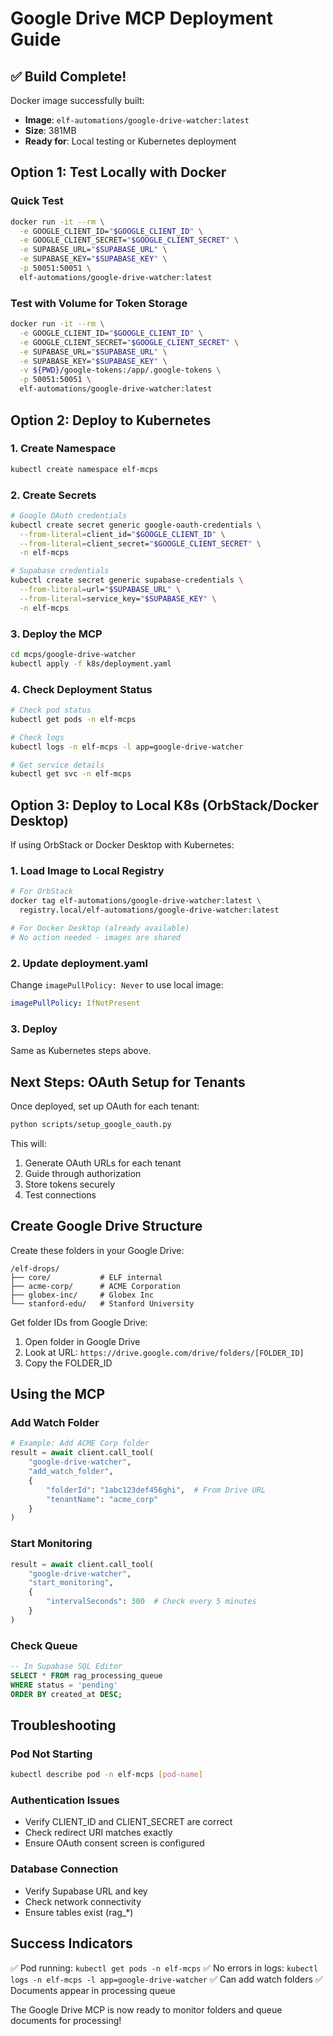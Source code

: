# Google Drive MCP Deployment Guide

## ✅ Build Complete!

Docker image successfully built:
- **Image**: `elf-automations/google-drive-watcher:latest`
- **Size**: 381MB
- **Ready for**: Local testing or Kubernetes deployment

## Option 1: Test Locally with Docker

### Quick Test
```bash
docker run -it --rm \
  -e GOOGLE_CLIENT_ID="$GOOGLE_CLIENT_ID" \
  -e GOOGLE_CLIENT_SECRET="$GOOGLE_CLIENT_SECRET" \
  -e SUPABASE_URL="$SUPABASE_URL" \
  -e SUPABASE_KEY="$SUPABASE_KEY" \
  -p 50051:50051 \
  elf-automations/google-drive-watcher:latest
```

### Test with Volume for Token Storage
```bash
docker run -it --rm \
  -e GOOGLE_CLIENT_ID="$GOOGLE_CLIENT_ID" \
  -e GOOGLE_CLIENT_SECRET="$GOOGLE_CLIENT_SECRET" \
  -e SUPABASE_URL="$SUPABASE_URL" \
  -e SUPABASE_KEY="$SUPABASE_KEY" \
  -v ${PWD}/google-tokens:/app/.google-tokens \
  -p 50051:50051 \
  elf-automations/google-drive-watcher:latest
```

## Option 2: Deploy to Kubernetes

### 1. Create Namespace
```bash
kubectl create namespace elf-mcps
```

### 2. Create Secrets
```bash
# Google OAuth credentials
kubectl create secret generic google-oauth-credentials \
  --from-literal=client_id="$GOOGLE_CLIENT_ID" \
  --from-literal=client_secret="$GOOGLE_CLIENT_SECRET" \
  -n elf-mcps

# Supabase credentials
kubectl create secret generic supabase-credentials \
  --from-literal=url="$SUPABASE_URL" \
  --from-literal=service_key="$SUPABASE_KEY" \
  -n elf-mcps
```

### 3. Deploy the MCP
```bash
cd mcps/google-drive-watcher
kubectl apply -f k8s/deployment.yaml
```

### 4. Check Deployment Status
```bash
# Check pod status
kubectl get pods -n elf-mcps

# Check logs
kubectl logs -n elf-mcps -l app=google-drive-watcher

# Get service details
kubectl get svc -n elf-mcps
```

## Option 3: Deploy to Local K8s (OrbStack/Docker Desktop)

If using OrbStack or Docker Desktop with Kubernetes:

### 1. Load Image to Local Registry
```bash
# For OrbStack
docker tag elf-automations/google-drive-watcher:latest \
  registry.local/elf-automations/google-drive-watcher:latest

# For Docker Desktop (already available)
# No action needed - images are shared
```

### 2. Update deployment.yaml
Change `imagePullPolicy: Never` to use local image:
```yaml
imagePullPolicy: IfNotPresent
```

### 3. Deploy
Same as Kubernetes steps above.

## Next Steps: OAuth Setup for Tenants

Once deployed, set up OAuth for each tenant:

```bash
python scripts/setup_google_oauth.py
```

This will:
1. Generate OAuth URLs for each tenant
2. Guide through authorization
3. Store tokens securely
4. Test connections

## Create Google Drive Structure

Create these folders in your Google Drive:
```
/elf-drops/
├── core/           # ELF internal
├── acme-corp/      # ACME Corporation
├── globex-inc/     # Globex Inc
└── stanford-edu/   # Stanford University
```

Get folder IDs from Google Drive:
1. Open folder in Google Drive
2. Look at URL: `https://drive.google.com/drive/folders/[FOLDER_ID]`
3. Copy the FOLDER_ID

## Using the MCP

### Add Watch Folder
```python
# Example: Add ACME Corp folder
result = await client.call_tool(
    "google-drive-watcher",
    "add_watch_folder",
    {
        "folderId": "1abc123def456ghi",  # From Drive URL
        "tenantName": "acme_corp"
    }
)
```

### Start Monitoring
```python
result = await client.call_tool(
    "google-drive-watcher",
    "start_monitoring",
    {
        "intervalSeconds": 300  # Check every 5 minutes
    }
)
```

### Check Queue
```sql
-- In Supabase SQL Editor
SELECT * FROM rag_processing_queue
WHERE status = 'pending'
ORDER BY created_at DESC;
```

## Troubleshooting

### Pod Not Starting
```bash
kubectl describe pod -n elf-mcps [pod-name]
```

### Authentication Issues
- Verify CLIENT_ID and CLIENT_SECRET are correct
- Check redirect URI matches exactly
- Ensure OAuth consent screen is configured

### Database Connection
- Verify Supabase URL and key
- Check network connectivity
- Ensure tables exist (rag_*)

## Success Indicators

✅ Pod running: `kubectl get pods -n elf-mcps`
✅ No errors in logs: `kubectl logs -n elf-mcps -l app=google-drive-watcher`
✅ Can add watch folders
✅ Documents appear in processing queue

The Google Drive MCP is now ready to monitor folders and queue documents for processing!

